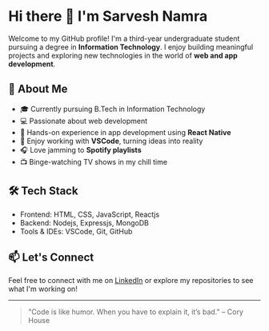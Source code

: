 # Hi there 👋 I'm Sarvesh Namra

Welcome to my GitHub profile! I'm a third-year undergraduate student pursuing a degree in **Information Technology**. I enjoy building meaningful projects and exploring new technologies in the world of **web and app development**.

## 🚀 About Me

- 🎓 Currently pursuing B.Tech in Information Technology
- 💻 Passionate about web development
- 📱 Hands-on experience in app development using **React Native**
- 🎨 Enjoy working with **VSCode**, turning ideas into reality
- 🎧 Love jamming to **Spotify playlists**
- 📺 Binge-watching TV shows in my chill time

## 🛠️ Tech Stack

- Frontend: HTML, CSS, JavaScript, Reactjs
- Backend: Nodejs, Expressjs, MongoDB
- Tools & IDEs: VSCode, Git, GitHub

## 📫 Let's Connect

Feel free to connect with me on [LinkedIn](https://www.linkedin.com/in/sarvesh-namra-70443824a/) or explore my repositories to see what I'm working on!

---

> "Code is like humor. When you have to explain it, it’s bad." – Cory House
